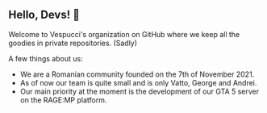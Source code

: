 ## Hello, Devs! :wave:

Welcome to Vespucci's organization on GitHub where we keep all the goodies in private repositories. (Sadly)

A few things about us: 
* We are a Romanian community founded on the 7th of November 2021.
* As of now our team is quite small and is only Vatto, George and Andrei.
* Our main priority at the moment is the development of our GTA 5 server on the RAGE:MP platform.
